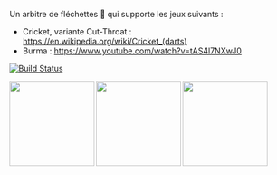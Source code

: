 Un arbitre de fléchettes :dart: qui supporte les jeux suivants :
* Cricket, variante Cut-Throat : https://en.wikipedia.org/wiki/Cricket_(darts)
* Burma : https://www.youtube.com/watch?v=tAS4l7NXwJ0

[![Build Status](https://travis-ci.org/cadichris/darts-cricket.svg?branch=master)](https://travis-ci.org/cadichris/darts-cricket)

<img align="left" src="https://github.com/cadichris/cricket/blob/master/stores/screenshots/FR/Nexus 6P-Screenshot1.png" width="150" />
<img align="left" src="https://github.com/cadichris/cricket/blob/master/stores/screenshots/FR/Nexus 6P-Screenshot2.png" width="150" />
<img align="left" src="https://github.com/cadichris/cricket/blob/master/stores/screenshots/FR/Nexus 6P-Screenshot4.png" width="150" />
